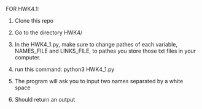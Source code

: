 FOR HWK4.1:

1. Clone this repo

2. Go to the directory HWK4/

3. In the HWK4_1.py, make sure to change pathes of each variable, NAMES_FILE and LINKS_FILE, to pathes you store those txt files in your computer. 

4. run this command: python3 HWK4_1.py

5. The program will ask you to input two names separated by a white space 

6. Should return an output 

